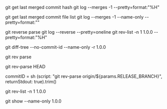 git get last merged commit hash
git log --merges -1 --pretty=format:"%H"

git get last merged commit file list
git log --merges -1 --name-only --pretty=format:""

git reverse parse
git log --reverse --pretty=oneline
git rev-list -n 1 1.0.0 --pretty=format:"%H"

git diff-tree --no-commit-id --name-only -r 1.0.0

git rev parse

git rev-parse HEAD

commitID = sh (script: "git rev-parse origin/${params.RELEASE_BRANCH}", returnStdout: true).trim()


git rev-list -n 1 1.0.0

git show --name-only 1.0.0